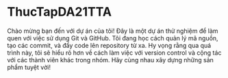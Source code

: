 # ThucTapDA21TTA

Chào mừng bạn đến với dự án của tôi! Đây là một dự án thử nghiệm để làm quen với việc sử dụng Git và GitHub. Tôi đang học cách quản lý mã nguồn, tạo các commit, và đẩy code lên repository từ xa. Hy vọng rằng qua quá trình này, tôi sẽ hiểu rõ hơn về cách làm việc với version control và cộng tác với các thành viên khác trong nhóm. Hãy cùng nhau xây dựng những sản phẩm tuyệt vời!
